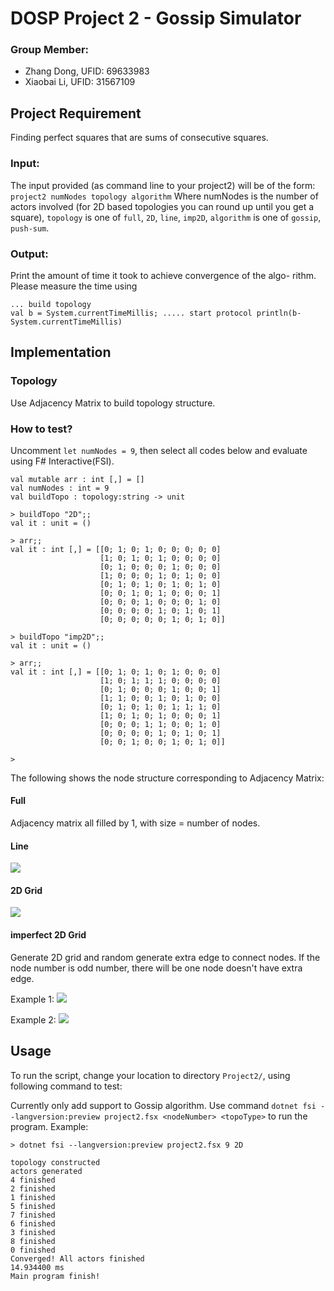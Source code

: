 # DOSP Project 2 - Gossip Simulator
### Group Member:
- Zhang Dong, UFID: 69633983
- Xiaobai Li, UFID: 31567109
## Project Requirement
Finding perfect squares  that are sums of consecutive squares.
### Input:
The input provided (as command line to your project2) will be of the form:
`project2 numNodes topology algorithm`
Where numNodes is the number of actors involved (for 2D based topologies you can round up until you get a square), `topology` is one of `full`, `2D`, `line`, `imp2D`, `algorithm` is one of `gossip`, `push-sum`.

### Output:
Print the amount of time it took to achieve convergence of the algo- rithm. Please measure the time using
```
... build topology
val b = System.currentTimeMillis; ..... start protocol println(b-System.currentTimeMillis)
```

## Implementation
### Topology
Use Adjacency Matrix to build topology structure.

### How to test?
Uncomment `let numNodes = 9`, then select all codes below and evaluate using F# Interactive(FSI).
```
val mutable arr : int [,] = []
val numNodes : int = 9
val buildTopo : topology:string -> unit

> buildTopo "2D";;
val it : unit = ()

> arr;;
val it : int [,] = [[0; 1; 0; 1; 0; 0; 0; 0; 0]
                    [1; 0; 1; 0; 1; 0; 0; 0; 0]
                    [0; 1; 0; 0; 0; 1; 0; 0; 0]
                    [1; 0; 0; 0; 1; 0; 1; 0; 0]
                    [0; 1; 0; 1; 0; 1; 0; 1; 0]
                    [0; 0; 1; 0; 1; 0; 0; 0; 1]
                    [0; 0; 0; 1; 0; 0; 0; 1; 0]
                    [0; 0; 0; 0; 1; 0; 1; 0; 1]
                    [0; 0; 0; 0; 0; 1; 0; 1; 0]]

> buildTopo "imp2D";;
val it : unit = ()

> arr;;
val it : int [,] = [[0; 1; 0; 1; 0; 1; 0; 0; 0]
                    [1; 0; 1; 1; 1; 0; 0; 0; 0]
                    [0; 1; 0; 0; 0; 1; 0; 0; 1]
                    [1; 1; 0; 0; 1; 0; 1; 0; 0]
                    [0; 1; 0; 1; 0; 1; 1; 1; 0]
                    [1; 0; 1; 0; 1; 0; 0; 0; 1]
                    [0; 0; 0; 1; 1; 0; 0; 1; 0]
                    [0; 0; 0; 0; 1; 0; 1; 0; 1]
                    [0; 0; 1; 0; 0; 1; 0; 1; 0]]

> 

```

The following shows the node structure corresponding to Adjacency Matrix:

#### Full
Adjacency matrix all filled by 1, with size = number of nodes.

#### Line
![](https://raw.githubusercontent.com/zdong1995/PicGo/master/img/%E6%88%AA%E5%B1%8F2020-10-14%2023.34.08.png)

#### 2D Grid
![](https://raw.githubusercontent.com/zdong1995/PicGo/master/img/%E6%88%AA%E5%B1%8F2020-10-15%2000.38.47.png)

#### imperfect 2D Grid
Generate 2D grid and random generate extra edge to connect nodes.
If the node number is odd number, there will be one node doesn't have extra edge.

Example 1:
![](https://raw.githubusercontent.com/zdong1995/PicGo/master/img/%E6%88%AA%E5%B1%8F2020-10-15%2000.32.41.png)

Example 2:
![](https://raw.githubusercontent.com/zdong1995/PicGo/master/img/%E6%88%AA%E5%B1%8F2020-10-15%2001.02.12.png)


## Usage
To run the script, change your location to directory `Project2/`, using following command to test:

Currently only add support to Gossip algorithm. Use command `dotnet fsi --langversion:preview project2.fsx <nodeNumber> <topoType>` to run the program. Example:
```shell
> dotnet fsi --langversion:preview project2.fsx 9 2D

topology constructed
actors generated
4 finished
2 finished
1 finished
5 finished
7 finished
6 finished
3 finished
8 finished
0 finished
Converged! All actors finished
14.934400 ms
Main program finish!
```